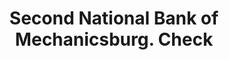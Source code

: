 ---
doi: 10.7916/D82245V4
date_other: '1860'
date_other_textual: 1860-1869
form: printed ephemera
genre:
- Checks (bank checks)
name:
- Second National Bank of Mechanicsburg
object_in_context_url: https://biggert.cul.columbia.edu/items/view/ave_biggert_01380
subject_hierarchical_geographic:
- Mechanicsburg, Pennsylvania, United States
subject_name:
- Second National Bank of Mechanicsburg
title: Second National Bank of Mechanicsburg. Check
sort_title: Second National Bank of Mechanicsburg. Check
call_number: ave_biggert_01380
coordinates:
- 40.21222222222222,-77.00611111111111
pid: ave_biggert_01380
identifiers: ave_biggert_01380
thumbnail: false
permalink: /biggert/ave_biggert_01380/
layout: iiif-image-page
---
